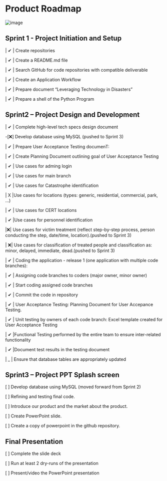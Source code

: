 # Product Roadmap

![image](https://user-images.githubusercontent.com/111323403/200144592-546201e1-ffcf-4f89-ae07-fd7fe5dbe6a7.png)

## Sprint 1 - Project Initiation and Setup

| ✔ | Create repositories

| ✔ | Create a README.md file

| ✔ | Search GitHub for code repositories with compatible deliverable

| ✔ | Create an Application Workflow

| ✔ | Prepare document “Leveraging Technology in Disasters”

| ✔ | Prepare a shell of the Python Program
  
## Sprint2 – Project Design and Development

| ✔ | Complete high-level tech specs design document

-[❌] Develop database using MySQL (pushed to Sprint 3)

| ✔ | Prepare User Acceptance Testing documenT:

| ✔ | Create Planning Document outlining goal of User Acceptance Testing

| ✔ | Use cases for adming login

| ✔ | Use cases for main branch

| ✔ | Use cases for Catastrophe identification

| X |Use cases for locations (types: generic, residential, commercial, park, …)

| ✔ | Use cases for CERT locations

| ✔ |Use cases for personnel identification

|❌|	Use cases for victim treatment (reflect step-by-step process, person conducting the step, date/time, location).(pushed to Sprint 3)

| ❌| 	Use cases for classification of treated people and classification as: minor, delayed, immediate, dead.(pushed to Sprint 3)

| ✔ | Coding the application - release 1 (one application with multiple code branches):

| ✔ | Assigning code branches to coders (major owner, minor owner)

| ✔ | Start coding assigned code branches

| ✔ | Commit the code in repository

| ✔ | User Acceptance Testing: Planning Document for User Accepance Testing.  

| ✔ | Unit testing by owners of each code branch:  Excel template created for User Acceptance Testing

| ✔ |Functional Testing performed by the entire team to ensure inter-related functionality

| ✔ |Document test results in the testing document

| _ | Ensure that database tables are appropriately updated

  
## Sprint3 – Project PPT Splash screen 

[ ] Develop database using MySQL (moved forward from Sprint 2)

[ ] Refining and testing final code.

[ ] Introduce our product and the market about the product.

[ ] Create PowerPoint slide.

[ ] Create a copy of powerpoint in the github repository.

## Final Presentation

[ ] Complete the slide deck

[ ] Run at least 2 dry-runs of the presentation

[ ] Present/video the PowerPoint presentation


